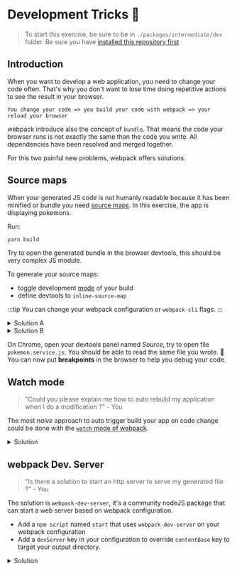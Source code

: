 # Development Tricks :rocket:

> To start this exercise, be sure to be in `./packages/intermediate/dev` folder.
> Be sure you have [installed this repository first](../README.md#install)

## Introduction

When you want to develop a web application, you need to change your code often.
That's why you don't want to lose time doing repetitive actions to see the result in your browser.

```
You change your code => you build your code with webpack => your reload your browser
```

webpack introduce also the concept of `bundle`.
That means the code your browser runs is not exactly the same than the code you write.
All dependencies have been resolved and merged together.

For this two painful new problems, webpack offers solutions.

## Source maps

When your generated JS code is not humanly readable because it has been minified or bundle you need [source maps](https://developer.mozilla.org/en-US/docs/Tools/Debugger/How_to/Use_a_source_map).
In this exercise, the app is displaying pokemons.

Run:

```bash
yarn build
```

Try to open the generated bundle in the browser devtools, this should be very complex JS module.

To generate your source maps:

- toggle development [mode](https://webpack.js.org/concepts/mode) of your build
- define devtools to `inline-source-map`

:::tip
You can change your webpack configuration or `webpack-cli` flags.
:::

<details>
<summary>Solution A</summary>

```js{5,6}
const path = require("path");
const HtmlWebpackPlugin = require("html-webpack-plugin");

module.exports = {
  mode: "development",
  devtool: "inline-source-map",
  entry: "./src/main.js", // The source module of our dependency graph
  output: {
    // Configuration of what we tell webpack to generate (here, a ./dist/main.js file)
    filename: "main.bundle.js",
    path: path.resolve(__dirname, "dist")
  },
  module: {
    rules: [
      {
        test: /\.jpg$/,
        use: [
          {
            loader: "file-loader",
            options: {
              outputPath: "assets",
              publicPath: "dist/assets"
            }
          }
        ]
      },
      {
        test: /\.css$/,
        use: ["style-loader", "css-loader"]
      }
    ]
  },
  plugins: [
    new HtmlWebpackPlugin({
      template: "./src/index.html"
    })
  ]
};
```

</details>

<details>
<summary>Solution B</summary>

```json{20}
{
  "name": "@intermediate/dev",
  "version": "1.0.0",
  "license": "MIT",
  "private": true,
  "dependencies": {
    "bulma": "^0.7.2",
    "lodash": "^4.17.11"
  },
  "devDependencies": {
    "webpack": "^4.28.4",
    "webpack-cli": "^3.2.1",
    "file-loader": "^3.0.1",
    "css-loader": "^2.1.0",
    "style-loader": "^0.23.1",
    "html-webpack-plugin": "^3.2.0",
    "clean-webpack-plugin": "^1.0.0"
  },
  "scripts": {
    "build": "webpack --progress --mode development --devtool inline-source-map"
  }
}
```

</details>

On Chrome, open your devtools panel named _Source_, try to open file `pokemon.service.js`.
You should be able to read the same file you wrote. :tada:
You can now put **breakpoints** in the browser to help you debug your code.

## Watch mode

> "Could you please explain me how to auto rebuild my application when I do a modification ?" - You

The most _naive_ approach to auto trigger build your app on code change could be done with the [`watch` mode of webpack](https://webpack.js.org/configuration/watch/).

<details>
<summary>Solution</summary>

```json{20}
{
  "name": "@intermediate/dev",
  "version": "1.0.0",
  "license": "MIT",
  "private": true,
  "dependencies": {
    "bulma": "^0.7.2",
    "lodash": "^4.17.11"
  },
  "devDependencies": {
    "webpack": "^4.28.4",
    "webpack-cli": "^3.2.1",
    "file-loader": "^3.0.1",
    "css-loader": "^2.1.0",
    "style-loader": "^0.23.1",
    "html-webpack-plugin": "^3.2.0",
    "clean-webpack-plugin": "^1.0.0"
  },
  "scripts": {
    "build": "webpack --progress --mode development --devtool inline-source-map --watch"
  }
}
```

</details>

## webpack Dev. Server

> "Is there a solution to start an http server to serve my generated file ?" - You

The solution is `webpack-dev-server`, it's a community nodeJS package that can start a web server based on webpack configuration.

- Add a `npm script` named `start` that uses `webpack-dev-server` on your webpack configuration
- Add a `devServer` key in your configuration to override `contentBase` key to target your output directory.

<details>
<summary>Solution</summary>

```js{5-7}
const path = require("path");
const HtmlWebpackPlugin = require("html-webpack-plugin");

module.exports = {
  devServer: {
    contentBase: "./dist"
  },
  entry: "./src/main.js", // The source module of our dependency graph
  output: {
    // Configuration of what we tell webpack to generate (here, a ./dist/main.js file)
    filename: "main.bundle.js",
    path: path.resolve(__dirname, "dist")
  },
  module: {
    rules: [
      {
        test: /\.jpg$/,
        use: [
          {
            loader: "file-loader",
            options: {
              outputPath: "assets",
              publicPath: "dist/assets"
            }
          }
        ]
      },
      {
        test: /\.css$/,
        use: ["style-loader", "css-loader"]
      }
    ]
  },
  plugins: [
    new HtmlWebpackPlugin({
      template: "./src/index.html"
    })
  ]
};
```

</details>
